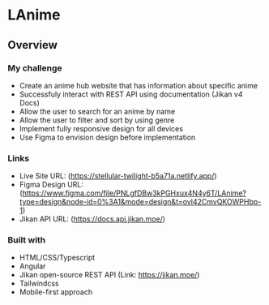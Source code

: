 # LAnime

## Overview

### My challenge

 - Create an anime hub website that has information about specific anime
 - Successfuly interact with REST API using documentation (Jikan v4 Docs)
 - Allow the user to search for an anime by name
 - Allow the user to filter and sort by using genre
 - Implement fully responsive design for all devices
 - Use Figma to envision design before implementation

### Links

 - Live Site URL: (https://stellular-twilight-b5a71a.netlify.app/)
 - Figma Design URL: (https://www.figma.com/file/PNLgfDBw3kPGHxux4N4y6T/LAnime?type=design&node-id=0%3A1&mode=design&t=ovl42CmvQKOWPHbp-1)
 - Jikan API URL: (https://docs.api.jikan.moe/)

### Built with

 - HTML/CSS/Typescript
 - Angular
 - Jikan open-source REST API (Link: https://jikan.moe/)
 - Tailwindcss
 - Mobile-first approach
